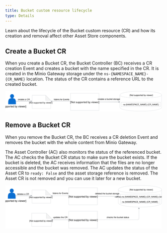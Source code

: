 ```yaml
---
title: Bucket custom resource lifecycle
type: Details
---
```


Learn about the lifecycle of the Bucket custom resource (CR) and how its creation and removal affect other Asset Store components.


## Create a Bucket CR

When you create a Bucket CR, the Bucket Controller (BC) receives a CR creation Event and creates a bucket with the name specified in the CR. It is created in the Minio Gateway storage under the `ns-{NAMESPACE_NAME}-{CR_NAME}` location. The status of the CR contains a reference URL to the created bucket.


![](assets/create-bucket.svg)


## Remove a Bucket CR

When you remove the Bucket CR, the BC receives a CR deletion Event and removes the bucket with the whole content from Minio Gateway.

The Asset Controller (AC) also monitors the status of the referenced bucket. The AC checks the Bucket CR status to make sure the bucket exists. If the bucket is deleted, the AC receives information that the files are no longer accessible and the bucket was removed. The AC updates the status of the Asset CR to `ready: False` and the asset storage reference is removed. The Asset CR is not removed and you can use it later for a new bucket.

![](assets/delete-bucket.svg)
